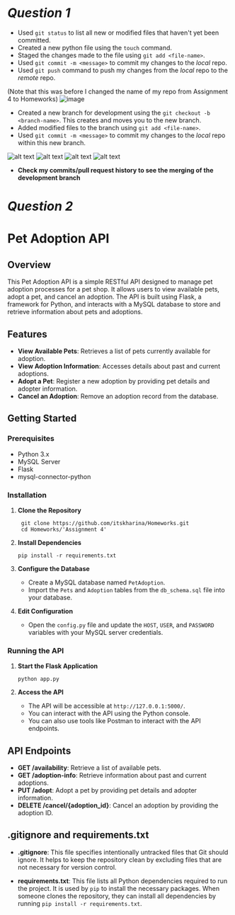 # _Question 1_

- Used `git status` to list all new or modified files that haven't yet been committed.
- Created a new python file using the `touch` command.
- Staged the changes made to the file using `git add <file-name>`.
- Used `git commit -m <message>` to commit my changes to the _local_ repo.
- Used `git push` command to push my changes from the _local_ repo to the _remote_ repo.

(Note that this was before I changed the name of my repo from Assignment 4 to Homeworks)
![image](./assets/image.png)

- Created a new branch for development using the `git checkout -b <branch-name>`. This creates and moves you to the new branch.
- Added modified files to the branch using `git add <file-name>`.
- Used `git commit -m <message>` to commit my changes to the _local_ repo within this new branch.

![alt text](./assets/image2.png)
![alt text](./assets/image3.png)
![alt text](./assets/image4.png)
![alt text](./assets/image5.png)

- **Check my commits/pull request history to see the merging of the development branch**

# _Question 2_

# Pet Adoption API

## Overview

This Pet Adoption API is a simple RESTful API designed to manage pet adoption processes for a pet shop. It allows users to view available pets, adopt a pet, and cancel an adoption. The API is built using Flask, a framework for Python, and interacts with a MySQL database to store and retrieve information about pets and adoptions.

## Features

- **View Available Pets**: Retrieves a list of pets currently available for adoption.
- **View Adoption Information**: Accesses details about past and current adoptions.
- **Adopt a Pet**: Register a new adoption by providing pet details and adopter information.
- **Cancel an Adoption**: Remove an adoption record from the database.

## Getting Started

### Prerequisites

- Python 3.x
- MySQL Server
- Flask
- mysql-connector-python

### Installation

1. **Clone the Repository**

   ```
    git clone https://github.com/itskharina/Homeworks.git
    cd Homeworks/'Assignment 4'
   ```

2. **Install Dependencies**

   ```
   pip install -r requirements.txt
   ```

3. **Configure the Database**

   - Create a MySQL database named `PetAdoption`.
   - Import the `Pets` and `Adoption` tables from the `db_schema.sql` file into your database.

4. **Edit Configuration**

   - Open the `config.py` file and update the `HOST`, `USER`, and `PASSWORD` variables with your MySQL server credentials.

### Running the API

1. **Start the Flask Application**

   ```
   python app.py
   ```

2. **Access the API**

   - The API will be accessible at `http://127.0.0.1:5000/`.
   - You can interact with the API using the Python console.
   - You can also use tools like Postman to interact with the API endpoints.

## API Endpoints

- **GET /availability**: Retrieve a list of available pets.
- **GET /adoption-info**: Retrieve information about past and current adoptions.
- **PUT /adopt**: Adopt a pet by providing pet details and adopter information.
- **DELETE /cancel/{adoption_id}**: Cancel an adoption by providing the adoption ID.

## .gitignore and requirements.txt

- **.gitignore**: This file specifies intentionally untracked files that Git should ignore. It helps to keep the repository clean by excluding files that are not necessary for version control.

- **requirements.txt**: This file lists all Python dependencies required to run the project. It is used by `pip` to install the necessary packages. When someone clones the repository, they can install all dependencies by running `pip install -r requirements.txt`.
